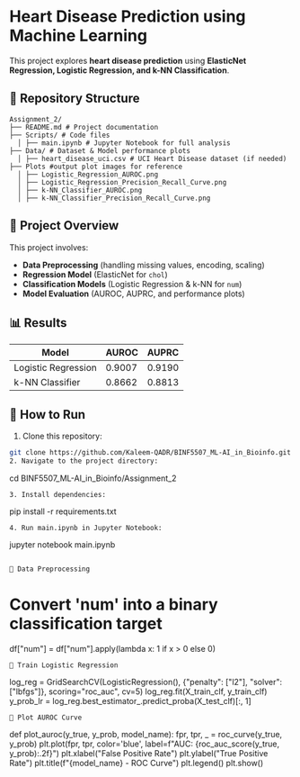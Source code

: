 # Heart Disease Prediction using Machine Learning

This project explores **heart disease prediction** using **ElasticNet Regression, Logistic Regression, and k-NN Classification**.

## 📂 Repository Structure
```
Assignment_2/
├── README.md # Project documentation
├── Scripts/ # Code files
  │ ├── main.ipynb # Jupyter Notebook for full analysis
├── Data/ # Dataset & Model performance plots
  │ ├── heart_disease_uci.csv # UCI Heart Disease dataset (if needed)
├── Plots #output plot images for reference
  │ ├── Logistic_Regression_AUROC.png
  │ ├── Logistic_Regression_Precision_Recall_Curve.png
  │ ├── k-NN_Classifier_AUROC.png
  │ ├── k-NN_Classifier_Precision_Recall_Curve.png
```


## 📝 **Project Overview**
This project involves:
- **Data Preprocessing** (handling missing values, encoding, scaling)
- **Regression Model** (ElasticNet for `chol`)
- **Classification Models** (Logistic Regression & k-NN for `num`)
- **Model Evaluation** (AUROC, AUPRC, and performance plots)

## 📊 **Results**
| Model                  | AUROC  | AUPRC  |
|------------------------|--------|--------|
| Logistic Regression    | 0.9007 | 0.9190 |
| k-NN Classifier       | 0.8662 | 0.8813 |

## 🚀 **How to Run**
1. Clone this repository:
```bash
git clone https://github.com/Kaleem-QADR/BINF5507_ML-AI_in_Bioinfo.git
2. Navigate to the project directory:
```
cd BINF5507_ML-AI_in_Bioinfo/Assignment_2

```
3. Install dependencies:
```
pip install -r requirements.txt
```
4. Run main.ipynb in Jupyter Notebook:
```
jupyter notebook main.ipynb
```

🔹 Data Preprocessing
```
# Convert 'num' into a binary classification target
df["num"] = df["num"].apply(lambda x: 1 if x > 0 else 0)
```
🔹 Train Logistic Regression
```
log_reg = GridSearchCV(LogisticRegression(), {"penalty": ["l2"], "solver": ["lbfgs"]}, scoring="roc_auc", cv=5)
log_reg.fit(X_train_clf, y_train_clf)
y_prob_lr = log_reg.best_estimator_.predict_proba(X_test_clf)[:, 1]
```
🔹 Plot AUROC Curve
```
def plot_auroc(y_true, y_prob, model_name):
    fpr, tpr, _ = roc_curve(y_true, y_prob)
    plt.plot(fpr, tpr, color='blue', label=f"AUC: {roc_auc_score(y_true, y_prob):.2f}")
    plt.xlabel("False Positive Rate")
    plt.ylabel("True Positive Rate")
    plt.title(f"{model_name} - ROC Curve")
    plt.legend()
    plt.show()
```
